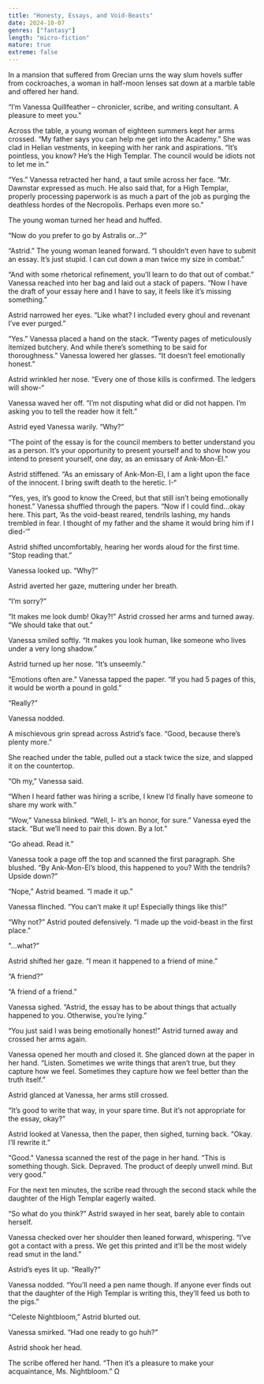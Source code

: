 ```yaml
---
title: "Honesty, Essays, and Void-Beasts"
date: 2024-10-07
genres: ["fantasy"]
length: "micro-fiction"
mature: true
extreme: false
---
```

In a mansion that suffered from Grecian urns the way slum hovels suffer from cockroaches, a woman in half-moon lenses sat down at a marble table and offered her hand. 

“I’m Vanessa Quillfeather – chronicler, scribe, and writing consultant. A pleasure to meet you."

Across the table, a young woman of eighteen summers kept her arms crossed. “My father says you can help me get into the Academy.” She was clad in Helian vestments, in keeping with her rank and aspirations. “It’s pointless, you know? He’s the High Templar. The council would be idiots not to let me in.”

“Yes.” Vanessa retracted her hand, a taut smile across her face. “Mr. Dawnstar expressed as much. He also said that, for a High Templar, properly processing paperwork is as much a part of the job as purging the deathless hordes of the Necropolis. Perhaps even more so.”

The young woman turned her head and huffed.

“Now do you prefer to go by Astralis or…?”

“Astrid.” The young woman leaned forward. “I shouldn’t even have to submit an essay. It’s just stupid. I can cut down a man twice my size in combat.”

“And with some rhetorical refinement, you’ll learn to do that out of combat.” Vanessa reached into her bag and laid out a stack of papers. “Now I have the draft of your essay here and I have to say, it feels like it’s missing something.”

Astrid narrowed her eyes. “Like what? I included every ghoul and revenant I’ve ever purged.”

“Yes.” Vanessa placed a hand on the stack. “Twenty pages of meticulously itemized butchery. And while there’s something to be said for thoroughness.” Vanessa lowered her glasses. “It doesn’t feel emotionally honest.”

Astrid wrinkled her nose. “Every one of those kills is confirmed. The ledgers will show-“

Vanessa waved her off. “I’m not disputing what did or did not happen. I’m asking you to tell the reader how it felt.”

Astrid eyed Vanessa warily. “Why?”

“The point of the essay is for the council members to better understand you as a person. It’s your opportunity to present yourself and to show how you intend to present yourself, one day, as an emissary of Ank-Mon-El.”

Astrid stiffened. “As an emissary of Ank-Mon-El, I am a light upon the face of the innocent. I bring swift death to the heretic. I-“

“Yes, yes, it’s good to know the Creed, but that still isn’t being emotionally honest.” Vanessa shuffled through the papers. “Now if I could find…okay here. This part, ‘As the void-beast reared, tendrils lashing, my hands trembled in fear. I thought of my father and the shame it would bring him if I died-‘”

Astrid shifted uncomfortably, hearing her words aloud for the first time. “Stop reading that.”

Vanessa looked up. “Why?”

Astrid averted her gaze, muttering under her breath.

“I’m sorry?”

“It makes me look dumb! Okay?!” Astrid crossed her arms and turned away. “We should take that out.” 

Vanessa smiled softly. “It makes you look human, like someone who lives under a very long shadow.”

Astrid turned up her nose. “It’s unseemly.”

“Emotions often are.” Vanessa tapped the paper. “If you had 5 pages of this, it would be worth a pound in gold.”

“Really?”

Vanessa nodded.

A mischievous grin spread across Astrid’s face. “Good, because there’s plenty more.” 

She reached under the table, pulled out a stack twice the size, and slapped it on the countertop.

“Oh my,” Vanessa said. 

“When I heard father was hiring a scribe, I knew I’d finally have someone to share my work with.”

“Wow,” Vanessa blinked. “Well, I- it’s an honor, for sure.” Vanessa eyed the stack. “But we’ll need to pair this down. By a lot.”

“Go ahead. Read it.”

Vanessa took a page off the top and scanned the first paragraph. She blushed. “By Ank-Mon-El’s blood, this happened to you? With the tendrils? Upside down?”

“Nope,” Astrid beamed. “I made it up.”

Vanessa flinched. “You can’t make it up! Especially things like this!"

“Why not?” Astrid pouted defensively. “I made up the void-beast in the first place.” 

"...what?”

Astrid shifted her gaze. “I mean it happened to a friend of mine.”

“A friend?”

“A friend of a friend.”

Vanessa sighed. “Astrid, the essay has to be about things that actually happened to you. Otherwise, you’re lying.”

“You just said I was being emotionally honest!” Astrid turned away and crossed her arms again.

Vanessa opened her mouth and closed it. She glanced down at the paper in her hand. “Listen. Sometimes we write things that aren’t true, but they capture how we feel. Sometimes they capture how we feel better than the truth itself.”

Astrid glanced at Vanessa, her arms still crossed.

“It’s good to write that way, in your spare time. But it’s not appropriate for the essay, okay?”

Astrid looked at Vanessa, then the paper, then sighed, turning back. “Okay. I’ll rewrite it.”

"Good." Vanessa scanned the rest of the page in her hand. “This is something though. Sick. Depraved. The product of deeply unwell mind. But very good.”

For the next ten minutes, the scribe read through the second stack while the daughter of the High Templar eagerly waited.

“So what do you think?” Astrid swayed in her seat, barely able to contain herself.

Vanessa checked over her shoulder then leaned forward, whispering. “I’ve got a contact with a press. We get this printed and it’ll be the most widely read smut in the land.”

Astrid’s eyes lit up. “Really?”

Vanessa nodded. “You’ll need a pen name though. If anyone ever finds out that the daughter of the High Templar is writing this, they’ll feed us both to the pigs.”

“Celeste Nightbloom,” Astrid blurted out.

Vanessa smirked. “Had one ready to go huh?”

Astrid shook her head. 

The scribe offered her hand. “Then it’s a pleasure to make your acquaintance, Ms. Nightbloom.” Ω
